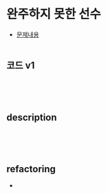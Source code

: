 # 완주하지 못한 선수
* [문제내용](https://programmers.co.kr/learn/courses/30/lessons/42579)
  </br></br>
## 코드 v1
```

```
<br/><br/>
## description
```

```

<br/><br/>
## refactoring

* 

